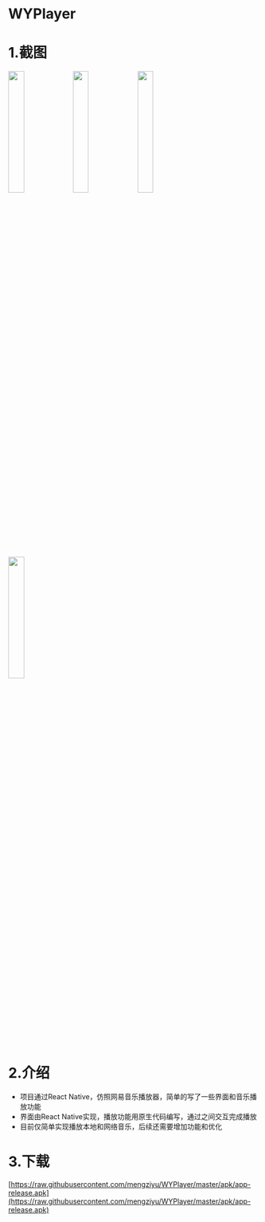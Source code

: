 # WYPlayer

# 1.截图 #
<img src="https://github.com/mengziyu/WYPlayer/blob/master/screenshot/screen_shot_1.png" width = "25%" align=center />
<img src="https://github.com/mengziyu/WYPlayer/blob/master/screenshot/screen_shot_2.png" width = "25%" align=center />
<img src="https://github.com/mengziyu/WYPlayer/blob/master/screenshot/screen_shot_3.png" width = "25%" align=center />
<img src="https://github.com/mengziyu/WYPlayer/blob/master/screenshot/screen_shot_4.png" width = "25%" align=center />


# 2.介绍 #

- 项目通过React Native，仿照网易音乐播放器，简单的写了一些界面和音乐播放功能                                                
- 界面由React Native实现，播放功能用原生代码编写，通过之间交互完成播放
- 目前仅简单实现播放本地和网络音乐，后续还需要增加功能和优化


# 3.下载 #
[https://raw.githubusercontent.com/mengziyu/WYPlayer/master/apk/app-release.apk](https://raw.githubusercontent.com/mengziyu/WYPlayer/master/apk/app-release.apk)
